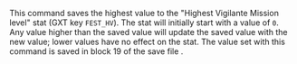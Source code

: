 This command saves the highest value to the "Highest Vigilante Mission level" stat (GXT key `FEST_HV`). The stat will initially start with a value of `0`. Any value higher than the saved value will update the saved value with the new value; lower values have no effect on the stat. The value set with this command is saved in block 19 of the save file .
